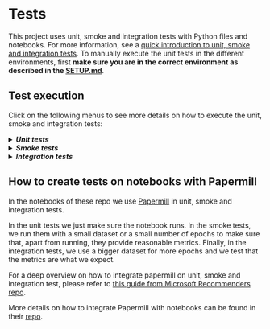# Tests

This project uses unit, smoke and integration tests with Python files and notebooks. For more information, see a [quick introduction to unit, smoke and integration tests](https://miguelgfierro.com/blog/2018/a-beginners-guide-to-python-testing/). To manually execute the unit tests in the different environments, first **make sure you are in the correct environment as described in the [SETUP.md](/SETUP.md)**. 

## Test execution

Click on the following menus to see more details on how to execute the unit, smoke and integration tests:

<details>
<summary><strong><em>Unit tests</em></strong></summary>

Unit tests ensure that each class or function behaves as it should. Every time a developer makes a pull request to staging or master branch, a battery of unit tests is executed. 

For executing the Python unit tests for the utilities:

    pytest tests/unit -m "not notebooks and not gpu"

For executing the Python unit tests for the notebooks:

    pytest tests/unit -m "notebooks and not gpu"

For executing the Python GPU unit tests for the utilities:

    pytest tests/unit -m "not notebooks and gpu"

For executing the Python GPU unit tests for the notebooks:

    pytest tests/unit -m "notebooks and gpu"

</details>


<details>
<summary><strong><em>Smoke tests</em></strong></summary>

Smoke tests make sure that the system works and are executed just before the integration tests every night.

For executing the Python smoke tests:

    pytest tests/smoke -m "smoke and not gpu"

For executing the Python GPU smoke tests:

    pytest tests/smoke -m "smoke and gpu"

</details>

<details>
<summary><strong><em>Integration tests</em></strong></summary>

Integration tests make sure that the program results are acceptable

For executing the Python integration tests:

    pytest tests/integration -m "integration and not gpu"

For executing the Python GPU integration tests:

    pytest tests/integration -m "integration and gpu"

</details>


## How to create tests on notebooks with Papermill

In the notebooks of these repo we use [Papermill](https://github.com/nteract/papermill) in unit, smoke and integration tests. 

In the unit tests we just make sure the notebook runs. In the smoke tests, we run them with a small dataset or a small number of epochs to make sure that, apart from running, they provide reasonable metrics. Finally, in the integration tests, we use a bigger dataset for more epochs and we test that the metrics are what we expect. 

For a deep overview on how to integrate papermill on unit, smoke and integration test, please refer to [this guide from Microsoft Recommenders repo](https://github.com/microsoft/recommenders/blob/master/tests/README.md#how-to-create-tests-on-notebooks-with-papermill).

More details on how to integrate Papermill with notebooks can be found in their [repo](https://github.com/nteract/papermill).

